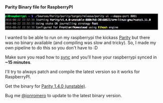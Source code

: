 **Parity Binary file for RaspberryPI**

<img src='shot.png' />

I wanted to be able to run on my raspberrypi the kickass [Parity](https://ethcore.io/parity.html) but there was no binary available (and compiling was slow and tricky). 
So, I made my own pipeline to do this so you don't have to :D

Make sure you read how to [sync](https://github.com/ethcore/parity/wiki/Getting-Synced) and you'll have your raspberrypi synced in **~15 minutes**.

I'll try to always patch and compile the latest version so it works for RaspberryPI.

Get the binary for [Parity 1.4.0 (unstable)](https://dl.dropboxusercontent.com/u/757245/parity).

Bug me [@jonromero](http://twitter.com/jonromero) to update to the latest binary version. 
